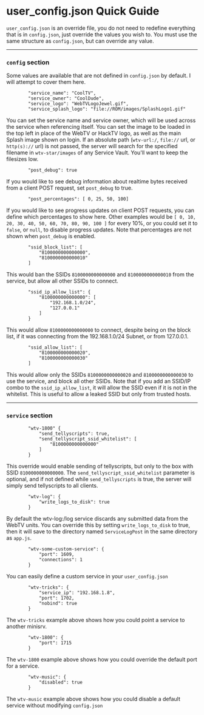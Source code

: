 # user_config.json Quick Guide
`user_config.json` is an override file, you do not need to redefine everything that is in `config.json`, just override the values you wish to. You must use the same structure as `config.json`, but can override any value.

---

### `config` section
Some values are available that are not defined in `config.json` by default. I will attempt to cover them here.
```
		"service_name": "CoolTV",
		"service_owner": "CoolDude",
		"service_logo": "WebTVLogoJewel.gif",
		"service_splash_logo": "file://ROM/images/SplashLogo1.gif"
```
You can set the service name and service owner, which will be used across the service when referencing itself.
You can set the image to be loaded in the top left in place of the WebTV or HackTV logo, as well as the main Splash image shown on login.
If an absolute path (`wtv-url:/`, `file://` url, or `http(s)://` url) is not passed, the server will search for the specified filename in `wtv-star/images` of any Service Vault. You'll want to keep the filesizes low.
```
		"post_debug": true
```
If you would like to see debug information about realtime bytes received from a client POST request, set `post_debug` to true.
```
		"post_percentages": [ 0, 25, 50, 100]
```
If you would like to see progress updates on client POST requests, you can define which percentages to show here. Other examples would be `[ 0, 10, 20, 30, 40, 50, 60, 70, 80, 90, 100 ]` for every 10%, or you could set it to `false`, or `null`, to disable progress updates. Note that percentages are not shown when `post_debug` is enabled.
```
		"ssid_block_list": [
			"8100000000000000",
			"8100000000000010"
		]
```
This would ban the SSIDs `8100000000000000` and `8100000000000010` from the service, but allow all other SSIDs to connect.
```
		"ssid_ip_allow_list": {
			"8100000000000000": [
				"192.168.1.0/24",
				"127.0.0.1"
			]
		}
```
This would allow `8100000000000000` to connect, despite being on the block list, if it was connecting from the 192.168.1.0/24 Subnet, or from 127.0.0.1.
```
		"ssid_allow_list": [
			"8100000000000020",
			"8100000000000030"
		]
```
This would allow only the SSIDs `8100000000000020` and `8100000000000030` to use the service, and block all other SSIDs. Note that if you add an SSID/IP combo to the `ssid_ip_allow_list`, it will allow the SSID even if it is not in the whitelist. This is useful to allow a leaked SSID but only from trusted hosts.

---
### `service` section

```
		"wtv-1800" {
			"send_tellyscripts": true,
			"send_tellyscript_ssid_whitelist": [
				"8100000000000000"
			]
		}
```
This override would enable sending of tellyscripts, but only to the box with SSID `8100000000000000`. The `send_tellyscript_ssid_whitelist` parameter is optional, and if not defined while `send_tellyscripts` is true, the server will simply send tellyscripts to all clients.
```
		"wtv-log": {
			"write_logs_to_disk": true
		}
```		
By default the wtv-log:/log service discards any submitted data from the WebTV units. You can override this by setting `write_logs_to_disk` to true, then it will save to the directory named `ServiceLogPost` in the same directory as `app.js`.

```
		"wtv-some-custom-service": {
			"port": 1609,
			"connections": 1
		}
```
You can easily define a custom service in your `user_config.json`

```
		"wtv-tricks": {
			"service_ip": "192.168.1.8",
			"port": 1702,
			"nobind": true
		}
```
The `wtv-tricks` example above shows how you could point a service to another minisrv.
```
		"wtv-1800": {
			"port": 1715
		}
```
The `wtv-1800` example above shows how you could override the default port for a service.

```
		"wtv-music": {
			"disabled": true
		}
```
The `wtv-music` example above shows how you could disable a default service without modifying `config.json`
